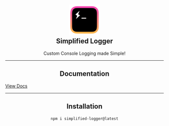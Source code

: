 <h2 align='center'>
  <img src="./imgs/SimplifiedLoggerLogo.png" height='100px' width='100px' />
  <br> 
  Simplified Logger
</h2>

<p align="center">
 Custom Console Logging made Simple!
</p>

<hr />

<h2 align="center">
  Documentation
</h2>

<a align="center" href="https://simplifiedlogger.github.io/SimplifedLogs-Base/#/">View Docs</a>

<hr />

<h2 align="center">
  Installation
</h2>

<p align="center">
 <code>npm i simplified-logger@latest</code>
</p>
